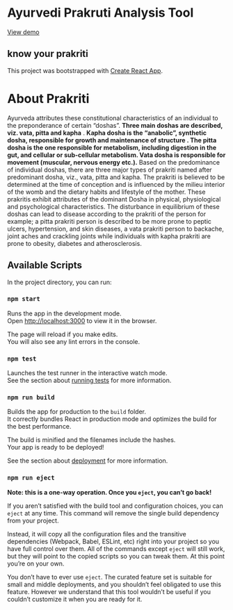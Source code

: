 # Ayurvedi Prakruti Analysis Tool
[View demo](https://prakruti-analysis.himesh.me/)

## know your prakriti

This project was bootstrapped with [Create React App](https://github.com/facebook/create-react-app).

# About Prakriti

Ayurveda attributes these constitutional characteristics of an individual to the preponderance of certain “doshas”. **Three main doshas are described, viz. vata, pitta and kapha** . **Kapha dosha is the “anabolic”, synthetic dosha, responsible for growth and maintenance of structure . The pitta dosha is the one responsible for metabolism, including digestion in the gut, and cellular or sub-cellular metabolism. Vata dosha is responsible for movement (muscular, nervous energy etc.).** Based on the predominance of individual doshas, there are three major types of prakriti named after predominant dosha, viz., vata, pitta and kapha. The prakriti is believed to be determined at the time of conception and is influenced by the milieu interior of the womb and the dietary habits and lifestyle of the mother. These prakritis exhibit attributes of the dominant Dosha in physical, physiological and psychological characteristics. The disturbance in equilibrium of these doshas can lead to disease according to the prakriti of the person for example; a pitta prakriti person is described to be more prone to peptic ulcers, hypertension, and skin diseases, a vata prakriti person to backache, joint aches and crackling joints while individuals with kapha prakriti are prone to obesity, diabetes and atherosclerosis.

## Available Scripts

In the project directory, you can run:

### `npm start`

Runs the app in the development mode.<br>
Open [http://localhost:3000](http://localhost:3000) to view it in the browser.

The page will reload if you make edits.<br>
You will also see any lint errors in the console.

### `npm test`

Launches the test runner in the interactive watch mode.<br>
See the section about [running tests](#running-tests) for more information.

### `npm run build`

Builds the app for production to the `build` folder.<br>
It correctly bundles React in production mode and optimizes the build for the best performance.

The build is minified and the filenames include the hashes.<br>
Your app is ready to be deployed!

See the section about [deployment](#deployment) for more information.

### `npm run eject`

**Note: this is a one-way operation. Once you `eject`, you can’t go back!**

If you aren’t satisfied with the build tool and configuration choices, you can `eject` at any time. This command will remove the single build dependency from your project.

Instead, it will copy all the configuration files and the transitive dependencies (Webpack, Babel, ESLint, etc) right into your project so you have full control over them. All of the commands except `eject` will still work, but they will point to the copied scripts so you can tweak them. At this point you’re on your own.

You don’t have to ever use `eject`. The curated feature set is suitable for small and middle deployments, and you shouldn’t feel obligated to use this feature. However we understand that this tool wouldn’t be useful if you couldn’t customize it when you are ready for it.
